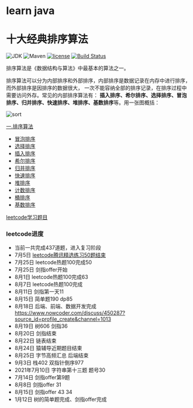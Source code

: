 # learn java 
# 十大经典排序算法
![JDK](https://img.shields.io/badge/JDK-1.8-green.svg)
![Maven](https://img.shields.io/badge/Maven-3.3.1-green.svg)
[![license](https://img.shields.io/badge/license-GPL%20v3-yellow.svg)](https://gitee.com/yadong.zhang/DBlog/blob/master/LICENSE)
[![Build Status](https://travis-ci.org/hustcc/JS-Sorting-Algorithm.svg?branch=master)](https://travis-ci.org/hustcc/JS-Sorting-Algorithm)

排序算法是《数据结构与算法》中最基本的算法之一。

排序算法可以分为内部排序和外部排序，内部排序是数据记录在内存中进行排序，而外部排序是因排序的数据很大，
一次不能容纳全部的排序记录，在排序过程中需要访问外存。常见的内部排序算法有：
**插入排序、希尔排序、选择排序、冒泡排序、归并排序、快速排序、堆排序、基数排序**等。用一张图概括：

![sort](/Users/huximing/IdeaProjects/MathAndInterview/README.assets/sort.png)

[一.排序算法](/math/src/commonSort)

- [冒泡排序](./sortDoc/1.bubbleSort.md)
- [选择排序](./sortDoc/2.selectionSort.md)
- [插入排序](./sortDoc/3.insertionSort.md)
- [希尔排序](./sortDoc/4.shellSort.md)
- [归并排序](./sortDoc/5.mergeSort.md)
- [快速排序](./sortDoc/6.quickSort.md)
- [堆排序](./sortDoc/7.heapSort.md)
- [计数排序](./sortDoc/8.countingSort.md)
- [桶排序](./sortDoc/9.bucketSort.md)
- [基数排序](./sortDoc/10.radixSort.md)

[leetcode学习题目](/math/src/LeetCode)
### leetcode进度
- 当前一共完成437道题，进入复习阶段
- 7月5日 [leetcode腾讯精选练习50题结束](https://leetcode-cn.com/problemset/50/)
- 7月25日 leetcode热题100完成50
- 7月25日 剑指offer开始
- 8月1日 leetcode热题100完成63
- 8月7日 leetcode热题100完成
- 8月11日 剑指第一天11
- 8月15日 简单题190 dp85
- 8月18日 后端、前端、数据开发完成 https://www.nowcoder.com/discuss/450287?source_id=profile_create&channel=1013
- 8月19日 树606 剑指36
- 8月20日 剑指结束
- 8月22日 链表结束
- 8月24日 猿辅导近期题目结束
- 8月25日 字节高频汇总 后端结束
- 9月3日 栈402 双指针倒序977
- 2021年7月10日 字符串第十三题 题号30
- 7月14日 剑指offer第9题
- 8月8日 剑指offer 31
- 8月15日 剑指offer 43 34
- 1月12日 树的简单题完成、剑指offer完成